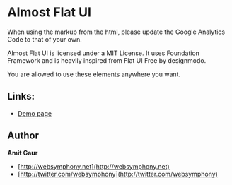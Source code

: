 Almost Flat UI
=======

When using the markup from the html, please update the Google Analytics Code to that of your own.

Almost Flat UI is licensed under a MIT License. It uses Foundation Framework and is heavily inspired from Flat UI Free by designmodo.

You are allowed to use these elements anywhere you want.

## Links:

+ [Demo page](http://websymphony.net/almost-flat-ui/)

## Author
**Amit Gaur**

+ [http://websymphony.net](http://websymphony.net)
+ [http://twitter.com/websymphony](http://twitter.com/websymphony)

